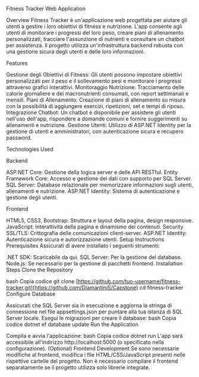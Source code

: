Fitness Tracker Web Application

Overview
Fitness Tracker è un'applicazione web progettata per aiutare gli utenti a gestire i loro obiettivi di fitness e nutrizione. L'app consente agli utenti di monitorare i progressi del loro peso, creare piani di allenamento personalizzati, tracciare l'assunzione di nutrienti e consultare un chatbot per assistenza. Il progetto utilizza un'infrastruttura backend robusta con una gestione sicura degli utenti e delle loro informazioni.

Features

Gestione degli Obiettivi di Fitness: Gli utenti possono impostare obiettivi personalizzati per il peso e il sollevamento pesi e monitorare i progressi attraverso grafici interattivi.
Monitoraggio Nutrizione: Tracciamento delle calorie giornaliere e dei macronutrienti consumati, con report settimanali e mensili.
Piani di Allenamento: Creazione di piani di allenamento su misura con la possibilità di aggiungere esercizi, ripetizioni, set e tempi di riposo.
Integrazione Chatbot: Un chatbot è disponibile per assistere gli utenti nell'uso dell'app, rispondere a domande comuni e fornire suggerimenti su allenamenti e nutrizione.
Gestione Utenti: Utilizzo di ASP.NET Identity per la gestione di utenti e amministratori, con autenticazione sicura e recupero password.

Technologies Used

Backend

ASP.NET Core: Gestione della logica server e delle API RESTful.
Entity Framework Core: Accesso e gestione dei dati con supporto per SQL Server.
SQL Server: Database relazionale per memorizzare informazioni sugli utenti, allenamenti e nutrizione.
ASP.NET Identity: Sistema di autenticazione e gestione degli utenti.

Frontend

HTML5, CSS3, Bootstrap: Struttura e layout della pagina, design responsive.
JavaScript: Interattività della pagina e dinamismo dei contenuti.
Security
SSL/TLS: Crittografia delle comunicazioni client-server.
ASP.NET Identity: Autenticazione sicura e autorizzazione utenti.
Setup Instructions
Prerequisites
Assicurati di avere installato i seguenti strumenti:

.NET SDK: Scaricabile da qui.
SQL Server: Per la gestione del database.
Node.js: Se necessario per la gestione di pacchetti frontend.
Installation Steps
Clone the Repository

bash
Copia codice
git clone [https://github.com/tuo-username/fitness-tracker.git](https://github.com/DiamantiniS/Capstone)
cd fitness-tracker
Configure Database

Assicurati che SQL Server sia in esecuzione e aggiorna la stringa di connessione nel file appsettings.json per puntare alla tua istanza di SQL Server locale.
Esegui le migrazioni per creare il database:
bash
Copia codice
dotnet ef database update
Run the Application

Compila e avvia l'applicazione:
bash
Copia codice
dotnet run
L'app sarà accessibile all'indirizzo http://localhost:5000 (o specificato nella configurazione).
(Optional) Frontend Development Se sono necessarie modifiche al frontend, modifica i file HTML/CSS/JavaScript presenti nelle rispettive cartelle del progetto. Non è necessario compilare il frontend separatamente se il progetto utilizza solo librerie integrate.
